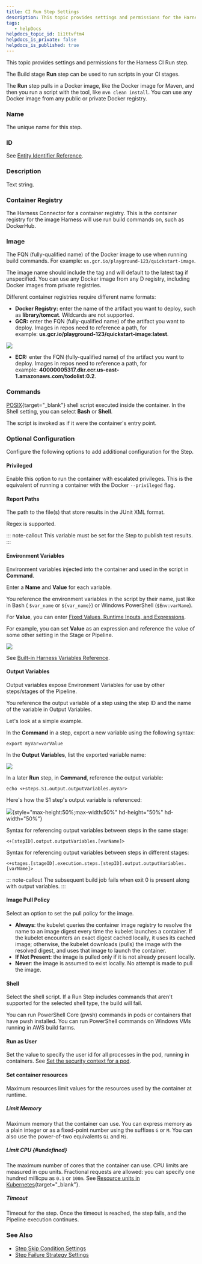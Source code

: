 ```yaml
---
title: CI Run Step Settings
description: This topic provides settings and permissions for the Harness CI Run step. The Build stage Run step can be used to run scripts in your CI stages. The Run step pulls in a Docker image, like the Docker…
tags: 
   - helpDocs
helpdocs_topic_id: 1i1ttvftm4
helpdocs_is_private: false
helpdocs_is_published: true
---
```


This topic provides settings and permissions for the Harness CI Run
step.

The Build stage **Run** step can be used to run scripts in your CI
stages.

The **Run** step pulls in a Docker image, like the Docker image for
Maven, and then you run a script with the tool, like
`mvn clean install`. You can use any Docker image from any public or
private Docker registry.

### Name

The unique name for this step.

### ID

See [Entity Identifier
Reference](https://docs.harness.io/article/li0my8tcz3-entity-identifier-reference).

### Description

Text string.

### Container Registry

The Harness Connector for a container registry. This is the container
registry for the image Harness will use run build commands on, such as
DockerHub.

### Image

The FQN (fully-qualified name) of the Docker image to use when running
build commands. For example:
`us.gcr.io/playground-123/quickstart-image`.

The image name should include the tag and will default to the latest tag
if unspecified. You can use any Docker image from any D registry,
including Docker images from private registries.

Different container registries require different name formats:

-   **Docker Registry:** enter the name of the artifact you want to
    deploy, such as **library/tomcat**. Wildcards are not supported.
-   **GCR:** enter the FQN (fully-qualified name) of the artifact you
    want to deploy. Images in repos need to reference a path, for
    example: **us.gcr.io/playground-123/quickstart-image:latest**.

![](./static/run-step-settings-01.png)

-   **ECR:** enter the FQN (fully-qualified name) of the artifact you
    want to deploy. Images in repos need to reference a path, for
    example: **40000005317.dkr.ecr.us-east-1.amazonaws.com/todolist:0.2**.

### Commands

[POSIX](https://www.grymoire.com/Unix/Sh.html){target="_blank"} shell
script executed inside the container. In the Shell setting, you can
select **Bash** or **Shell**.

The script is invoked as if it were the container's entry point.

### Optional Configuration

Configure the following options to add additional configuration for the
Step.

#### Privileged

Enable this option to run the container with escalated privileges. This
is the equivalent of running a container with the
Docker `--privileged` flag.

#### Report Paths

The path to the file(s) that store results in the JUnit XML format.

Regex is supported.

::: note-callout
This variable must be set for the Step to publish test results.
:::

#### Environment Variables

Environment variables injected into the container and used in the script
in **Command**.

Enter a **Name** and **Value** for each variable.

You reference the environment variables in the script by their name,
just like in Bash ( `$var_name` or `${var_name}`) or Windows PowerShell
(`$Env:varName`).

For **Value**, you can enter [Fixed Values, Runtime Inputs, and
Expressions](https://docs.harness.io/article/f6yobn7iq0-runtime-inputs).

For example, you can set **Value** as an expression and reference the
value of some other setting in the Stage or Pipeline.

![](./static/run-step-settings-02.png)

See [Built-in Harness Variables
Reference](https://docs.harness.io/article/lml71vhsim-harness-variables).

#### Output Variables

Output variables expose Environment Variables for use by other
steps/stages of the Pipeline.

You reference the output variable of a step using the step ID and the
name of the variable in Output Variables.

Let\'s look at a simple example.

In the **Command** in a step, export a new variable using the following
syntax:

    export myVar=varValue

In the **Output Variables**, list the exported variable name:

![](./static/run-step-settings-03.png)

In a later **Run** step, in **Command**, reference the output variable:

    echo <+steps.S1.output.outputVariables.myVar>

Here\'s how the S1 step\'s output variable is referenced:

![](./static/run-step-settings-04.png){style="max-height:50%;max-width:50%"
hd-height="50%" hd-width="50%"}

Syntax for referencing output variables between steps in the same stage:

`<+[stepID].output.outputVariables.[varName]>`

Syntax for referencing output variables between steps in different
stages:

`<+stages.[stageID].execution.steps.[stepID].output.outputVariables.[varName]>`

::: note-callout
The subsequent build job fails when exit 0 is present along with output
variables.
:::

#### Image Pull Policy

Select an option to set the pull policy for the image.

-   **Always**: the kubelet queries the container image registry to
    resolve the name to an image digest every time the kubelet launches
    a container. If the kubelet encounters an exact digest cached
    locally, it uses its cached image; otherwise, the kubelet downloads
    (pulls) the image with the resolved digest, and uses that image to
    launch the container.
-   **If Not Present**: the image is pulled only if it is not already
    present locally.
-   **Never**: the image is assumed to exist locally. No attempt is made
    to pull the image.

#### Shell

Select the shell script. If a Run Step includes commands that aren't
supported for the selected shell type, the build will fail.

You can run PowerShell Core (pwsh) commands in pods or containers that
have pwsh installed. You can run PowerShell commands on Windows VMs
running in AWS build farms.

#### Run as User

Set the value to specify the user id for all processes in the pod,
running in containers. See [Set the security context for a
pod](https://kubernetes.io/docs/tasks/configure-pod-container/security-context/#set-the-security-context-for-a-pod).

#### Set container resources

Maximum resources limit values for the resources used by the container
at runtime.

##### Limit Memory

Maximum memory that the container can use. You can express memory as a
plain integer or as a fixed-point number using the suffixes `G` or `M`.
You can also use the power-of-two equivalents `Gi` and `Mi`.

##### Limit CPU {#undefined}

The maximum number of cores that the container can use. CPU limits are
measured in cpu units. Fractional requests are allowed: you can specify
one hundred millicpu as `0.1` or `100m`. See [Resource units in
Kubernetes](https://kubernetes.io/docs/concepts/configuration/manage-resources-containers/#resource-units-in-kubernetes){target="_blank"}.

##### Timeout

Timeout for the step. Once the timeout is reached, the step fails, and
the Pipeline execution continues.

### See Also

-   [Step Skip Condition
    Settings](https://docs.harness.io/article/i36ibenkq2-step-skip-condition-settings)
-   [Step Failure Strategy
    Settings](https://docs.harness.io/article/htrur23poj-step-failure-strategy-settings)
